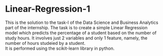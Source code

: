 # Linear-Regression-1
This is the solution to the task-I of the Data Science and Business Analytics part of the internship.
The task is to create a simple Linear Regression model which predicts the percentage of a student based on the number of study hours.
It involves just 2 variables and only 1 feature, namely, the number of hours studeied by a student.<br/>
It is performed using the scikit-learn library in python.
